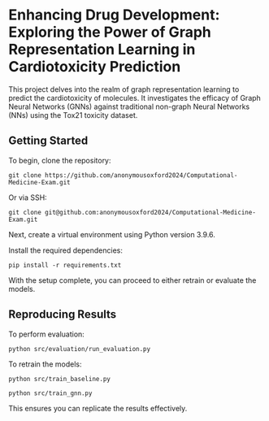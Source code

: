 # Enhancing Drug Development: Exploring the Power of Graph Representation Learning in Cardiotoxicity Prediction

This project delves into the realm of graph representation learning to predict the cardiotoxicity of molecules. It investigates the efficacy of Graph Neural Networks (GNNs) against traditional non-graph Neural Networks (NNs) using the Tox21 toxicity dataset.

## Getting Started

To begin, clone the repository:

```
git clone https://github.com/anonymousoxford2024/Computational-Medicine-Exam.git
```

Or via SSH:

```
git clone git@github.com:anonymousoxford2024/Computational-Medicine-Exam.git
```

Next, create a virtual environment using Python version 3.9.6.

Install the required dependencies:

```
pip install -r requirements.txt
```

With the setup complete, you can proceed to either retrain or evaluate the models.

## Reproducing Results

To perform evaluation:

```
python src/evaluation/run_evaluation.py
```

To retrain the models:

```
python src/train_baseline.py
```

```
python src/train_gnn.py
``` 

This ensures you can replicate the results effectively.

